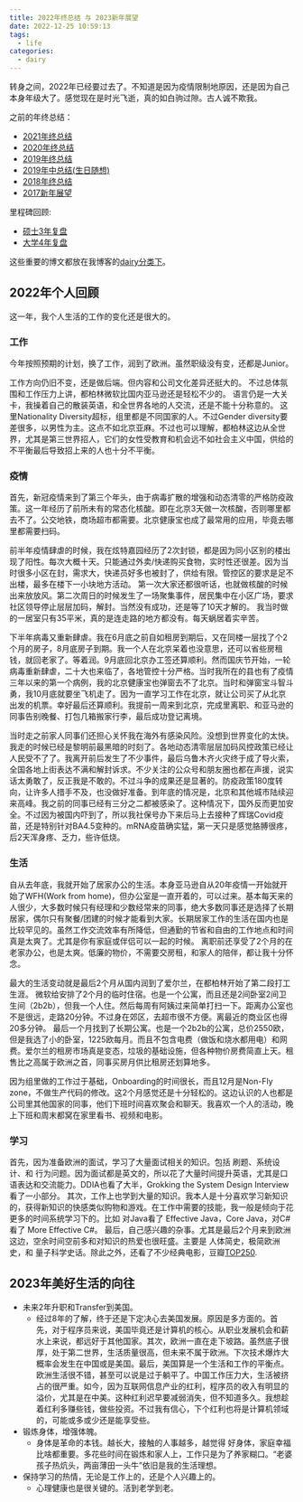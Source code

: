 ```yaml
---
title: 2022年终总结 与 2023新年展望
date: 2022-12-25 10:59:13
tags:
  - life
categories:
  - dairy
---
```


转身之间，2022年已经要过去了。不知道是因为疫情限制地原因，还是因为自己本身年级大了。感觉现在是时光飞逝，真的如白驹过隙。古人诚不欺我。

之前的年终总结：
- [2021年终总结](https://youngforest.github.io/2021/12/28/2021-summary-and-2022-resolutions/)
- [2020年终总结](https://youngforest.github.io/2020/11/25/2020-summary-and-2021-resolutions/)
- [2019年终总结](https://youngforest.github.io/2020/02/20/2019-summary-and-2020-resolutions/)
- [2019年中总结(生日随想)](https://youngforest.github.io/2019/07/15/Happy-birthday-2019/)
- [2018年终总结](https://youngforest.github.io/2018/12/12/2018-summary-and-2019-resolutions/)
- [2017新年展望](https://youngforest.github.io/2017/02/22/2017-resolutions/)

里程碑回顾:
- [硕士3年复盘](https://youngforest.github.io/2021/07/03/my-3-years-master/)
- [大学4年复盘](https://youngforest.github.io/2018/10/03/my-4-years-college/)

这些重要的博文都放在我博客的[dairy分类下](https://youngforest.github.io/categories/dairy/)。


## 2022年个人回顾

这一年，我个人生活的工作的变化还是很大的。

### 工作

今年按照预期的计划，换了工作，润到了欧洲。虽然职级没有变，还都是Junior。

工作方向仍旧不变，还是做后端。但内容和公司文化差异还挺大的。
不过总体氛围和工作压力上讲，都柏林微软比国内亚马逊还是轻松不少的。
语言仍是一大关卡，我操着自己的散装英语，和全世界各地的人交流，还是不能十分称意的。
这里Nationality Diversity超标，组里都是不同国家的人。不过Gender diversity要差很多，以男性为主。这点不如北京亚麻。不过也可以理解，都柏林这边从全世界，尤其是第三世界招人，它们的女性受教育和机会远不如社会主义中国，供给的不平衡最后导致招上来的人也十分不平衡。

### 疫情

首先，新冠疫情来到了第三个年头，由于病毒扩散的增强和动态清零的严格防疫政策。这一年经历了前所未有的常态化核酸。即在北京3天做一次核酸，否则哪里都去不了。公交地铁，商场超市都需要。北京健康宝也成了最常用的应用，毕竟去哪里都需要扫码。

前半年疫情肆虐的时候，我在炫特嘉园经历了2次封锁，都是因为同小区别的楼出现了阳性。每次大概十天。只能通过外卖/快递购买食物，实时性还很差。因为当时很多小区在封，需求大，快递员好多也被封了，供给有限。管控区的要求是足不出楼，最多在楼下一小块地方活动。
第一次大家还都很听话，也就做核酸的时候出来放放风。第二次周日的时候发生了一场聚集事件，居民集中在小区广场，要求社区领导停止层层加码，解封。当然没有成功，还是等了10天才解的。
我当时做的一居室只有35平米，真的是连走路的地方都没有。每天蜗居着实辛苦。

下半年病毒又重新肆虐。我在6月底之前自如租房到期后，又在同楼一层找了个2个月的房子，8月底房子到期。我一个人在北京呆着也没意思，还可以省些房租钱，就回老家了。等着润。9月底回北京办工签还算顺利。然而国庆节开始，一轮病毒重新肆虐，二十大也来临了，各地管控十分严格。当时我所在的县也有了疫情三年以来的第一个病例，我的北京健康宝也弹窗去不了北京。当时和弹窗宝斗智斗勇，我10月底就要坐飞机走了。因为一直学习工作在北京，就让公司买了从北京出发的机票。幸好最后还算顺利。我提前一周来到北京，完成里离职、和亚马逊的同事告别晚餐、打包几箱搬家行李，最后成功登记离境。

当时走之前家人同事们还担心关怀我在海外有感染风险。没想到世界变化的太快。我走的时候已经是黎明前最黑暗的时刻了。各地动态清零层层加码风控政策已经让人民受不了了。我离开前后发生了不少事件，最后乌鲁木齐火灾终于成了导火索，全国各地上街表达不满和解封诉求。不少关注的公众号和朋友圈也都在声援，说实话太勇敢了，反正我是不敢的。不过斗争的成果还是显著的。防疫政策180度转向，让许多人措手不及，也没做好准备。到年底的情况是，北京和其他城市陆续迎来高峰。我之前的同事已经有三分之二都被感染了。这种情况下，国外反而更加安全。不过因为被国内吓到了，所以我社保号办下来后马上去接种了辉瑞Covid疫苗，还是特别针对BA4.5变种的。mRNA疫苗确实猛，第一天只是感觉胳膊很疼，后2天浑身疼、乏力，些许低烧。

### 生活

自从去年底，我就开始了居家办公的生活。本身亚马逊自从20年疫情一开始就开始了WFH(Work from home)，但办公室是一直开着的，可以过来。基本每天来的人很少，大多数时候只有经理和少数经常来的同事，绝大多数同事还是选择了长期居家，偶尔只有聚餐/团建的时候才能看到大家。长期居家工作的生活在国内也是比较罕见的。虽然工作交流效率有所降低，但通勤的节省和自由的工作地点和时间真是太爽了。尤其是你有家庭或伴侣可以一起的时候。
离职前还享受了2个月的在老家办公，也是太爽。低廉的物价，不需要交房租，和家人的陪伴，都让我十分怀念。

最大的生活变动就是最后2个月从国内润到了爱尔兰，在都柏林开始了第二段打工生涯。
微软给安排了2个月的临时住宿。也是一个公寓，而且还是2间卧室2间卫生间（2b2b），但我一个人住。然后每周有阿姨过来简单打扫一下。距离办公室也不是很远，走路20分钟。不过身在郊区，去超市很不方便。离最近的商业区也得20多分钟。
最后一个月找到了长期公寓。也是一个2b2b的公寓，总价2550欧，但是我选了小的卧室，1225欧每月。而且不包含电费（做饭和烧水都用电）和网费。爱尔兰的租房市场真是变态，垃圾的基础设施，但各种物价房费简直上天。租售比之高属于欧洲之首，同事买房月供比租房还划算地多。

因为组里做的工作过于基础，Onboarding的时间很长，而且12月是Non-Fly zone，不做生产代码的修改。这2个月感觉还是十分轻松的。这边认识的人也都是公司里其他国家的同事，他们下班时间喜欢聚会和聊天。我喜欢一个人的活动，晚上下班和周末都窝在家里看书、视频和电影。

### 学习

首先，因为准备欧洲的面试，学习了大量面试相关的知识。包括 刷题、系统设计、和 行为问题。因为面试都是英文的，所以花了大量时间提升英语，尤其是口语表达和交流能力。DDIA也看了大半，Grokking the System Design Interview 看了一小部分。
其次，工作上也学到大量的知识。我本人是十分喜欢学习新知识的，获得新知识的快感类似购物和游戏。在工作中需要的技能，我一般是倾向于花更多的时间系统学习下的。比如 对Java看了 Effective Java，Core Java，对C#看了 More Effective C#。
最后，自己感兴趣的杂事。尤其是最后2个月来到欧洲这边，空余时间空前多和对知识的热爱也很旺盛。主要是 人体简史，极简欧洲史，和 量子科学史话。除此之外，还看了不少经典电影，豆瓣[TOP250](https://movie.douban.com/top250).

## 2023年美好生活的向往

- 未来2年升职和Transfer到美国。
  - 经过8年的了解，终于还是下定决心去美国发展。原因是多方面的。首先，对于程序员来说，美国毕竟还是计算机的核心。从职业发展机会和薪水上来说，都远好于其他国家。其次，欧洲一直在走下坡路。虽然底子很厚，处于第二世界，生活质量很高，但未来不属于欧洲。下次技术爆炸大概率会发生在中国或是美国。最后，美国算是一个生活和工作的平衡点。欧洲生活很不错，甚至可以说是过于躺平了。中国工作压力大，生活被挤占的很严重。如今，因为互联网信息产业的红利，程序员的收入有明显的溢价，尤其是在中美。这种红利迟早要减弱消失，但不知道多久。我想趁着红利多赚些钱，做些投资。不过我有信心，下个红利也将是计算机领域的，可能或多或少还是能享受些。
- 锻炼身体，增强体魄。
  - 身体是革命的本钱。越长大，接触的人事越多，越觉得 好身体，家庭幸福 比啥都重要。多花些时间在锻炼和家人上，工作只是为了养家糊口。“老婆孩子热炕头，两亩薄田一头牛”依旧是我的生活理想。
- 保持学习的热情，无论是工作上的，还是个人兴趣上的。
  - 心理健康也是很关键的。活到老学到老。